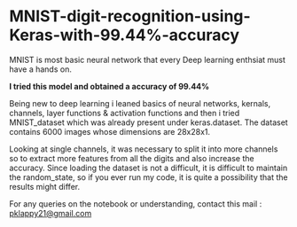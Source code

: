 # MNIST-digit-recognition-using-Keras-with-99.44%-accuracy

MNIST is most basic neural network that every Deep learning enthsiat must have a hands on.

**I tried this model and obtained a accuracy of 99.44%**

Being new to deep learning i leaned basics of neural networks, kernals, channels, layer functions & activation functions and then i tried MNIST_dataset which was already present under keras.dataset. The dataset contains 6000 images whose dimensions are 28x28x1. 

Looking at single channels, it was necessary to split it into more channels so to extract more features from all the digits and also increase the accuracy. Since loading the dataset is not a difficult, it is difficult to maintain the random_state, so if you ever run my code, it is quite a possibility that the results might differ.

For any queries on the notebook or understanding, contact this mail : pklappy21@gmail.com 
